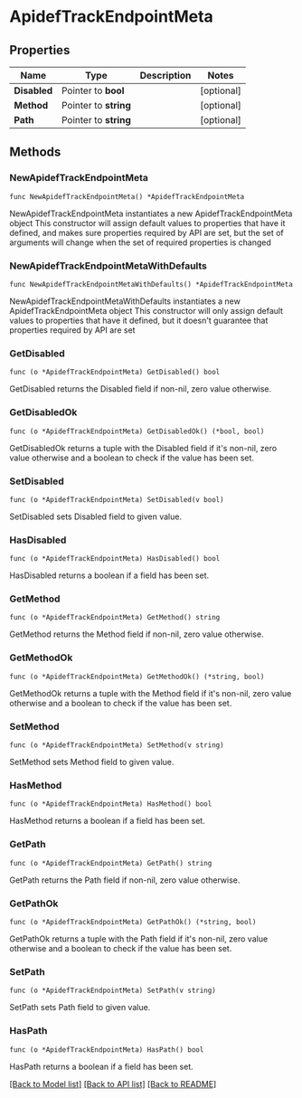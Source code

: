 # ApidefTrackEndpointMeta

## Properties

Name | Type | Description | Notes
------------ | ------------- | ------------- | -------------
**Disabled** | Pointer to **bool** |  | [optional] 
**Method** | Pointer to **string** |  | [optional] 
**Path** | Pointer to **string** |  | [optional] 

## Methods

### NewApidefTrackEndpointMeta

`func NewApidefTrackEndpointMeta() *ApidefTrackEndpointMeta`

NewApidefTrackEndpointMeta instantiates a new ApidefTrackEndpointMeta object
This constructor will assign default values to properties that have it defined,
and makes sure properties required by API are set, but the set of arguments
will change when the set of required properties is changed

### NewApidefTrackEndpointMetaWithDefaults

`func NewApidefTrackEndpointMetaWithDefaults() *ApidefTrackEndpointMeta`

NewApidefTrackEndpointMetaWithDefaults instantiates a new ApidefTrackEndpointMeta object
This constructor will only assign default values to properties that have it defined,
but it doesn't guarantee that properties required by API are set

### GetDisabled

`func (o *ApidefTrackEndpointMeta) GetDisabled() bool`

GetDisabled returns the Disabled field if non-nil, zero value otherwise.

### GetDisabledOk

`func (o *ApidefTrackEndpointMeta) GetDisabledOk() (*bool, bool)`

GetDisabledOk returns a tuple with the Disabled field if it's non-nil, zero value otherwise
and a boolean to check if the value has been set.

### SetDisabled

`func (o *ApidefTrackEndpointMeta) SetDisabled(v bool)`

SetDisabled sets Disabled field to given value.

### HasDisabled

`func (o *ApidefTrackEndpointMeta) HasDisabled() bool`

HasDisabled returns a boolean if a field has been set.

### GetMethod

`func (o *ApidefTrackEndpointMeta) GetMethod() string`

GetMethod returns the Method field if non-nil, zero value otherwise.

### GetMethodOk

`func (o *ApidefTrackEndpointMeta) GetMethodOk() (*string, bool)`

GetMethodOk returns a tuple with the Method field if it's non-nil, zero value otherwise
and a boolean to check if the value has been set.

### SetMethod

`func (o *ApidefTrackEndpointMeta) SetMethod(v string)`

SetMethod sets Method field to given value.

### HasMethod

`func (o *ApidefTrackEndpointMeta) HasMethod() bool`

HasMethod returns a boolean if a field has been set.

### GetPath

`func (o *ApidefTrackEndpointMeta) GetPath() string`

GetPath returns the Path field if non-nil, zero value otherwise.

### GetPathOk

`func (o *ApidefTrackEndpointMeta) GetPathOk() (*string, bool)`

GetPathOk returns a tuple with the Path field if it's non-nil, zero value otherwise
and a boolean to check if the value has been set.

### SetPath

`func (o *ApidefTrackEndpointMeta) SetPath(v string)`

SetPath sets Path field to given value.

### HasPath

`func (o *ApidefTrackEndpointMeta) HasPath() bool`

HasPath returns a boolean if a field has been set.


[[Back to Model list]](../README.md#documentation-for-models) [[Back to API list]](../README.md#documentation-for-api-endpoints) [[Back to README]](../README.md)


